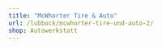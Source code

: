 ```yaml
---
title: "McWhorter Tire & Auto"
url: /lubbock/mcwhorter-tire-und-auto-2/
shop: Autowerkstatt
---
```

